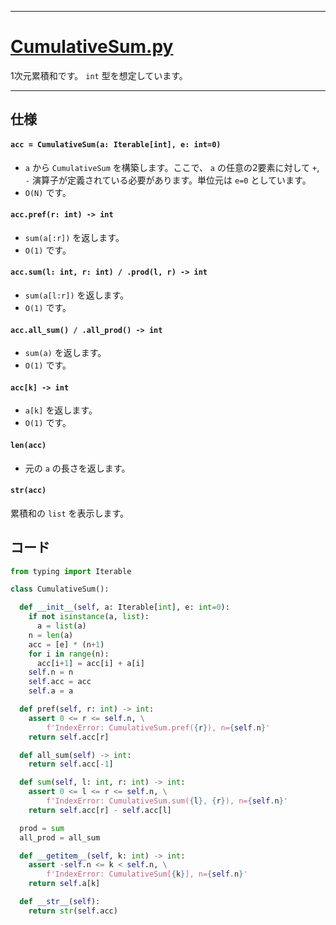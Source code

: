 ____

# [CumulativeSum.py](https://github.com/titanium-22/Library_py/blob/main/DataStructures/CumulativeSum/CumulativeSum.py)

1次元累積和です。 `int` 型を想定しています。

_____

## 仕様

#### `acc = CumulativeSum(a: Iterable[int], e: int=0)`
- `a` から `CumulativeSum` を構築します。ここで、 `a` の任意の2要素に対して `+`, `-` 演算子が定義されている必要があります。単位元は `e=0` としています。
- `O(N)` です。

#### `acc.pref(r: int) -> int`
- `sum(a[:r])` を返します。
- `O(1)` です。

#### `acc.sum(l: int, r: int) / .prod(l, r) -> int`
- `sum(a[l:r])` を返します。
- `O(1)` です。

#### `acc.all_sum() / .all_prod() -> int`
- `sum(a)` を返します。
- `O(1)` です。

#### `acc[k] -> int`
- `a[k]` を返します。
- `O(1)` です。

#### `len(acc)`
- 元の `a` の長さを返します。

#### `str(acc)`
累積和の `list` を表示します。

## コード

<!-- <details><summary> CumulativeSum.py </summary> -->

```python
from typing import Iterable

class CumulativeSum():

  def __init__(self, a: Iterable[int], e: int=0):
    if not isinstance(a, list):
      a = list(a)
    n = len(a)
    acc = [e] * (n+1)
    for i in range(n):
      acc[i+1] = acc[i] + a[i]
    self.n = n
    self.acc = acc
    self.a = a

  def pref(self, r: int) -> int:
    assert 0 <= r <= self.n, \
        f'IndexError: CumulativeSum.pref({r}), n={self.n}'
    return self.acc[r]

  def all_sum(self) -> int:
    return self.acc[-1]

  def sum(self, l: int, r: int) -> int:
    assert 0 <= l <= r <= self.n, \
        f'IndexError: CumulativeSum.sum({l}, {r}), n={self.n}'
    return self.acc[r] - self.acc[l]

  prod = sum
  all_prod = all_sum

  def __getitem__(self, k: int) -> int:
    assert -self.n <= k < self.n, \
        f'IndexError: CumulativeSum[{k}], n={self.n}'
    return self.a[k]

  def __str__(self):
    return str(self.acc)

```

<!-- </details> -->
